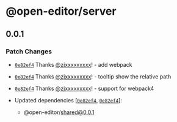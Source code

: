 # @open-editor/server

## 0.0.1

### Patch Changes

- [`0e82ef4`](https://github.com/zjxxxxxxxxx/open-editor/commit/0e82ef4584ecc64fe42c9e2119d010b6c8214ecf) Thanks [@zjxxxxxxxxx](https://github.com/zjxxxxxxxxx)! - add webpack

- [`0e82ef4`](https://github.com/zjxxxxxxxxx/open-editor/commit/0e82ef4584ecc64fe42c9e2119d010b6c8214ecf) Thanks [@zjxxxxxxxxx](https://github.com/zjxxxxxxxxx)! - tooltip show the relative path

- [`0e82ef4`](https://github.com/zjxxxxxxxxx/open-editor/commit/0e82ef4584ecc64fe42c9e2119d010b6c8214ecf) Thanks [@zjxxxxxxxxx](https://github.com/zjxxxxxxxxx)! - support for webpack4

- Updated dependencies [[`0e82ef4`](https://github.com/zjxxxxxxxxx/open-editor/commit/0e82ef4584ecc64fe42c9e2119d010b6c8214ecf), [`0e82ef4`](https://github.com/zjxxxxxxxxx/open-editor/commit/0e82ef4584ecc64fe42c9e2119d010b6c8214ecf)]:
  - @open-editor/shared@0.0.1
